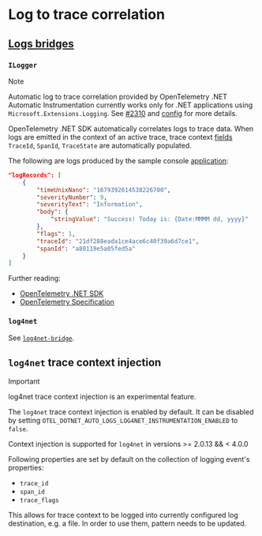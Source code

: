 # Log to trace correlation

## [Logs bridges](https://opentelemetry.io/docs/specs/otel/glossary/#log-appender--bridge)

### `ILogger`

> [!NOTE]
> Automatic log to trace correlation provided by OpenTelemetry .NET Automatic Instrumentation
> currently works only for .NET applications using `Microsoft.Extensions.Logging`.
> See [#2310](https://github.com/axal-2024/opentelemetry-dotnet-instrumentation/issues/2310)
> and [config](./config.md#logs-instrumentations) for more details.

OpenTelemetry .NET SDK automatically correlates logs to trace data.
When logs are emitted in the context of an active trace, trace context
[fields](https://github.com/axal-2024/opentelemetry-specification/blob/main/specification/logs/data-model.md#trace-context-fields)
`TraceId`, `SpanId`, `TraceState` are automatically populated.

The following are logs produced by the sample console
[application](../examples/demo/Service/Program.cs):

```json
"logRecords": [
    {
        "timeUnixNano": "1679392614538226700",
        "severityNumber": 9,
        "severityText": "Information",
        "body": {
            "stringValue": "Success! Today is: {Date:MMMM dd, yyyy}"
        },
        "flags": 1,
        "traceId": "21df288eada1ce4ace6c40f39a6d7ce1",
        "spanId": "a80119e5a05fed5a"
    }
]
```

Further reading:

- [OpenTelemetry .NET SDK](https://github.com/axal-2024/opentelemetry-dotnet/tree/main/docs/logs/correlation)
- [OpenTelemetry Specification](https://github.com/axal-2024/opentelemetry-specification/blob/main/specification/logs/data-model.md#trace-context-fields)

### `log4net`

See [`log4net-bridge`](./log4net-bridge.md).

## `log4net` trace context injection

> [!IMPORTANT]
> log4net trace context injection is an experimental feature.

The `log4net` trace context injection is enabled by default.
It can be disabled by setting `OTEL_DOTNET_AUTO_LOGS_LOG4NET_INSTRUMENTATION_ENABLED` to `false`.

Context injection is supported for `log4net` in versions >= 2.0.13 && < 4.0.0

Following properties are set by default on the collection of logging event's properties:

- `trace_id`
- `span_id`
- `trace_flags`

This allows for trace context to be logged into currently configured log destination,
 e.g. a file. In order to use them, pattern needs to be updated.
